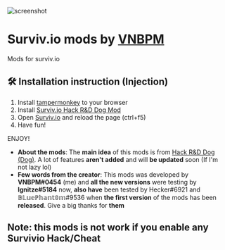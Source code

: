 ![screenshot]()
# Surviv.io mods by [VNBPM](https://www.youtube.com/channel/UCMZkPR_pngZGGRB8Ec7BkHA)
Mods for surviv.io

##  🛠  Installation instruction (Injection)

1. Install [tampermonkey](https://www.tampermonkey.net/) to your browser
2. Install [Surviv.io Hack R&D Dog Mod](https://greasyfork.org/scripts/434290-survivio-mods-by-vnbpm/code/Survivio%20Mods%20by%20VNBPM.user.js)
3. Open [Surviv.io](https://surviv.io/) and reload the page (ctrl+f5)
4. Have fun!

ENJOY!

* **About the mods**: The **main idea** of this mods is from [Hack R&D Dog (Dog)](https://m.youtube.com/channel/UCq3Scjq6w4QVK1EDpJsuvUg). A lot of features **aren't added** and will **be updated** soon (If I'm not lazy lol)
* **Few words from the creator**: This mods was developed by **VNBPM#0454** (me) and **all the new versions** were testing by **Ignitze#5184** now, **also have** been tested by Hecker#6921 and 𝔹𝕃𝕦𝕖ℙ𝕙𝕒𝕟𝕥𝟘𝕞#9536 when **the first version** of the mods has been **released**. Give a big thanks for **them**

## Note: this mods is not work if you enable any Survivio Hack/Cheat
